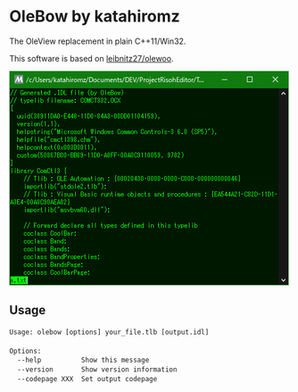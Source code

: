 # OleBow by katahiromz

The OleView replacement in plain C++11/Win32.

This software is based on [leibnitz27/olewoo](https://github.com/leibnitz27/olewoo).

![screenshot](screenshot.png)

## Usage

```txt
Usage: olebow [options] your_file.tlb [output.idl]

Options:
  --help          Show this message
  --version       Show version information
  --codepage XXX  Set output codepage
```
